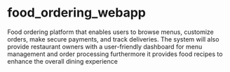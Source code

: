 # food_ordering_webapp
Food ordering platform that enables users to browse menus, customize orders, make secure payments, and track deliveries. The system will also provide restaurant owners with a user-friendly dashboard for menu management and order processing furthermore it provides food recipes to enhance the overall dining experience
